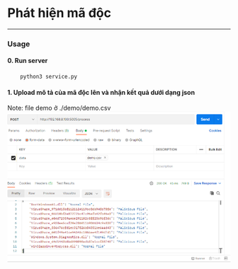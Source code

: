 # Phát hiện mã độc
---
### Usage
#### 0. Run server
```
    python3 service.py
```
#### 1. Upload mô tả của mã độc lên và nhận kết quả dưới dạng json
Note: file demo ở ./demo/demo.csv
![guide](./guide.PNG)